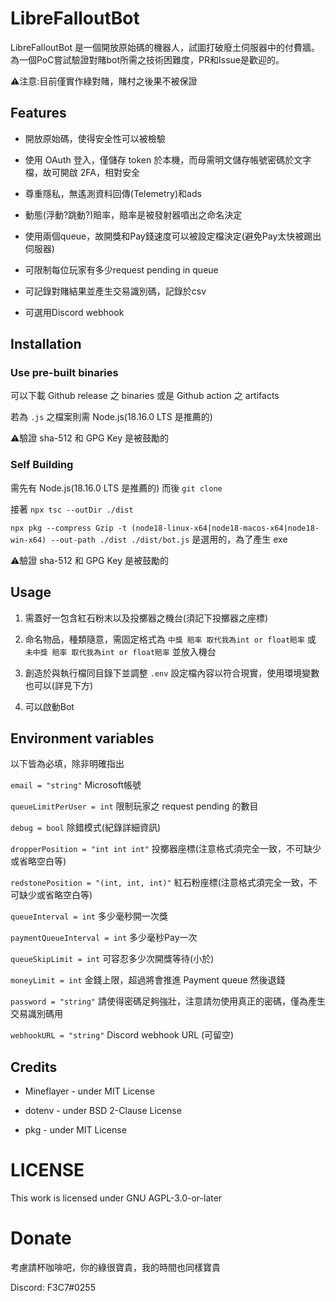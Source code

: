 # LibreFalloutBot

LibreFalloutBot 是一個開放原始碼的機器人，試圖打破廢土伺服器中的付費牆。為一個PoC嘗試驗證對賭bot所需之技術困難度，PR和Issue是歡迎的。

⚠️注意:目前僅實作綠對賭，賭村之後果不被保證

## Features

- 開放原始碼，使得安全性可以被檢驗

- 使用 OAuth 登入，僅儲存 token 於本機，而母需明文儲存帳號密碼於文字檔，故可開啟 2FA，相對安全

- 尊重隱私，無遙測資料回傳(Telemetry)和ads

- 動態(浮動?跳動?)賠率，賠率是被發射器噴出之命名決定

- 使用兩個queue，故開獎和Pay錢速度可以被設定檔決定(避免Pay太快被踢出伺服器)

- 可限制每位玩家有多少request pending in queue

- 可記錄對賭結果並產生交易識別碼，記錄於csv

- 可選用Discord webhook

## Installation

### Use pre-built binaries

可以下載 Github release 之 binaries 或是 Github action 之 artifacts

若為 `.js` 之檔案則需 Node.js(18.16.0 LTS 是推薦的)

⚠️驗證 sha-512 和 GPG Key 是被鼓勵的

### Self Building

需先有 Node.js(18.16.0 LTS 是推薦的) 而後 `git clone`

接著 `npx tsc --outDir ./dist`

`npx pkg --compress Gzip -t (node18-linux-x64|node18-macos-x64|node18-win-x64) --out-path ./dist ./dist/bot.js` 是選用的，為了產生 exe

⚠️驗證 sha-512 和 GPG Key 是被鼓勵的

## Usage

 1. 需蓋好一包含紅石粉末以及投擲器之機台(須記下投擲器之座標)

 2. 命名物品，種類隨意，需固定格式為 `中獎 賠率 取代我為int or float賠率` 或 `未中獎 賠率 取代我為int or float賠率` 並放入機台

 3. 創造於與執行檔同目錄下並調整 `.env` 設定檔內容以符合現實，使用環境變數也可以(詳見下方)

 4. 可以啟動Bot

## Environment variables

以下皆為必填，除非明確指出

`email = "string"` Microsoft帳號

`queueLimitPerUser = int` 限制玩家之 request pending 的數目

`debug = bool` 除錯模式(紀錄詳細資訊)

`dropperPosition = "int int int"` 投擲器座標(注意格式須完全一致，不可缺少或省略空白等)

`redstonePosition = "(int, int, int)"` 紅石粉座標(注意格式須完全一致，不可缺少或省略空白等)

`queueInterval = int` 多少毫秒開一次獎

`paymentQueueInterval = int` 多少毫秒Pay一次

`queueSkipLimit = int` 可容忍多少次開獎等待(小於)

`moneyLimit = int` 金錢上限，超過將會推進 Payment queue 然後退錢

`password = "string"` 請使得密碼足夠強壯，注意請勿使用真正的密碼，僅為產生交易識別碼用

`webhookURL = "string"` Discord webhook URL (可留空)

## Credits

- Mineflayer - under MIT License

- dotenv - under BSD 2-Clause License

- pkg - under MIT License

# LICENSE

This work is licensed under GNU AGPL-3.0-or-later

# Donate

考慮請杯咖啡吧，你的綠很寶貴，我的時間也同樣寶貴

Discord: F3C7#0255
